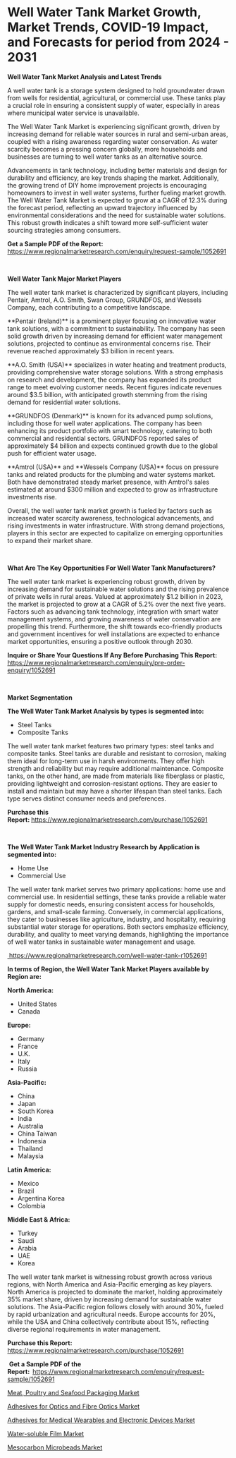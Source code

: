 <p><h1>Well Water Tank Market Growth, Market Trends, COVID-19 Impact, and Forecasts for period from 2024 - 2031</h1></p><p><strong>Well Water Tank Market Analysis and Latest Trends</strong></p>
<p><p>A well water tank is a storage system designed to hold groundwater drawn from wells for residential, agricultural, or commercial use. These tanks play a crucial role in ensuring a consistent supply of water, especially in areas where municipal water service is unavailable. </p><p>The Well Water Tank Market is experiencing significant growth, driven by increasing demand for reliable water sources in rural and semi-urban areas, coupled with a rising awareness regarding water conservation. As water scarcity becomes a pressing concern globally, more households and businesses are turning to well water tanks as an alternative source. </p><p>Advancements in tank technology, including better materials and design for durability and efficiency, are key trends shaping the market. Additionally, the growing trend of DIY home improvement projects is encouraging homeowners to invest in well water systems, further fueling market growth. The Well Water Tank Market is expected to grow at a CAGR of 12.3% during the forecast period, reflecting an upward trajectory influenced by environmental considerations and the need for sustainable water solutions. This robust growth indicates a shift toward more self-sufficient water sourcing strategies among consumers.</p></p>
<p><strong>Get a Sample PDF of the Report:&nbsp;</strong> <a href="https://www.regionalmarketresearch.com/enquiry/request-sample/1052691">https://www.regionalmarketresearch.com/enquiry/request-sample/1052691</a></p>
<p>&nbsp;</p>
<p><strong>Well Water Tank Major Market Players</strong></p>
<p><p>The well water tank market is characterized by significant players, including Pentair, Amtrol, A.O. Smith, Swan Group, GRUNDFOS, and Wessels Company, each contributing to a competitive landscape. </p><p>**Pentair (Ireland)** is a prominent player focusing on innovative water tank solutions, with a commitment to sustainability. The company has seen solid growth driven by increasing demand for efficient water management solutions, projected to continue as environmental concerns rise. Their revenue reached approximately $3 billion in recent years.</p><p>**A.O. Smith (USA)** specializes in water heating and treatment products, providing comprehensive water storage solutions. With a strong emphasis on research and development, the company has expanded its product range to meet evolving customer needs. Recent figures indicate revenues around $3.5 billion, with anticipated growth stemming from the rising demand for residential water solutions.</p><p>**GRUNDFOS (Denmark)** is known for its advanced pump solutions, including those for well water applications. The company has been enhancing its product portfolio with smart technology, catering to both commercial and residential sectors. GRUNDFOS reported sales of approximately $4 billion and expects continued growth due to the global push for efficient water usage.</p><p>**Amtrol (USA)** and **Wessels Company (USA)** focus on pressure tanks and related products for the plumbing and water systems market. Both have demonstrated steady market presence, with Amtrol's sales estimated at around $300 million and expected to grow as infrastructure investments rise.</p><p>Overall, the well water tank market growth is fueled by factors such as increased water scarcity awareness, technological advancements, and rising investments in water infrastructure. With strong demand projections, players in this sector are expected to capitalize on emerging opportunities to expand their market share.</p></p>
<p>&nbsp;</p>
<p><strong>What Are The Key Opportunities For Well Water Tank Manufacturers?</strong></p>
<p><p>The well water tank market is experiencing robust growth, driven by increasing demand for sustainable water solutions and the rising prevalence of private wells in rural areas. Valued at approximately $1.2 billion in 2023, the market is projected to grow at a CAGR of 5.2% over the next five years. Factors such as advancing tank technology, integration with smart water management systems, and growing awareness of water conservation are propelling this trend. Furthermore, the shift towards eco-friendly products and government incentives for well installations are expected to enhance market opportunities, ensuring a positive outlook through 2030.</p></p>
<p><strong>Inquire or Share Your Questions If Any Before Purchasing This Report:</strong> <a href="https://www.regionalmarketresearch.com/enquiry/pre-order-enquiry/1052691">https://www.regionalmarketresearch.com/enquiry/pre-order-enquiry/1052691</a></p>
<p>&nbsp;</p>
<p><strong>Market Segmentation</strong></p>
<p><strong>The Well Water Tank Market Analysis by types is segmented into:</strong></p>
<p><ul><li>Steel Tanks</li><li>Composite Tanks</li></ul></p>
<p><p>The well water tank market features two primary types: steel tanks and composite tanks. Steel tanks are durable and resistant to corrosion, making them ideal for long-term use in harsh environments. They offer high strength and reliability but may require additional maintenance. Composite tanks, on the other hand, are made from materials like fiberglass or plastic, providing lightweight and corrosion-resistant options. They are easier to install and maintain but may have a shorter lifespan than steel tanks. Each type serves distinct consumer needs and preferences.</p></p>
<p><strong>Purchase this Report:&nbsp;</strong><a href="https://www.regionalmarketresearch.com/purchase/1052691">https://www.regionalmarketresearch.com/purchase/1052691</a></p>
<p>&nbsp;</p>
<p><strong>The Well Water Tank Market Industry Research by Application is segmented into:</strong></p>
<p><ul><li>Home Use</li><li>Commercial Use</li></ul></p>
<p><p>The well water tank market serves two primary applications: home use and commercial use. In residential settings, these tanks provide a reliable water supply for domestic needs, ensuring consistent access for households, gardens, and small-scale farming. Conversely, in commercial applications, they cater to businesses like agriculture, industry, and hospitality, requiring substantial water storage for operations. Both sectors emphasize efficiency, durability, and quality to meet varying demands, highlighting the importance of well water tanks in sustainable water management and usage.</p></p>
<p><a href="https://www.regionalmarketresearch.com/well-water-tank-r1052691">&nbsp;https://www.regionalmarketresearch.com/well-water-tank-r1052691</a></p>
<p><strong>In terms of Region, the Well Water Tank Market Players available by Region are:</strong></p>
<p>
    <p> <strong> North America: </strong>
        <ul>
            <li>United States</li>
            <li>Canada</li>
        </ul>
        </p> 
    <p> <strong> Europe: </strong>
        <ul>
            <li>Germany</li>
            <li>France</li>
            <li>U.K.</li>
            <li>Italy</li>
            <li>Russia</li>
        </ul>
        </p> 
    <p> <strong> Asia-Pacific: </strong>
        <ul>
            <li>China</li>
            <li>Japan</li>
            <li>South Korea</li>
            <li>India</li>
            <li>Australia</li>
            <li>China Taiwan</li>
            <li>Indonesia</li>
            <li>Thailand</li>
            <li>Malaysia</li>
        </ul>
        </p> 
    <p> <strong> Latin America: </strong>
        <ul>
            <li>Mexico</li>
            <li>Brazil</li>
            <li>Argentina Korea</li>
            <li>Colombia</li>
        </ul>
        </p> 
    <p> <strong> Middle East & Africa: </strong>
        <ul>
            <li>Turkey</li>
            <li>Saudi</li>
            <li>Arabia</li>
            <li>UAE</li>
            <li>Korea</li>
        </ul>
    </p>
    </p>
<p><p>The well water tank market is witnessing robust growth across various regions, with North America and Asia-Pacific emerging as key players. North America is projected to dominate the market, holding approximately 35% market share, driven by increasing demand for sustainable water solutions. The Asia-Pacific region follows closely with around 30%, fueled by rapid urbanization and agricultural needs. Europe accounts for 20%, while the USA and China collectively contribute about 15%, reflecting diverse regional requirements in water management.</p></p>
<p><strong>Purchase this Report: </strong><a href="https://www.regionalmarketresearch.com/purchase/1052691">https://www.regionalmarketresearch.com/purchase/1052691</a></p>
<p>&nbsp;<strong>Get a Sample PDF of the Report:&nbsp;&nbsp;</strong><a href="https://www.regionalmarketresearch.com/enquiry/request-sample/1052691">https://www.regionalmarketresearch.com/enquiry/request-sample/1052691</a></p>
<p><strong></strong></p>
<p><p><a href="https://medium.com/@charlescardenas76/insights-into-the-meat-poultry-and-seafood-packaging-market-market-players-market-size-e97eeec19596?postPublishedType=repub">Meat, Poultry and Seafood Packaging Market</a></p><p><a href="https://issuu.com/reportprime-2/docs/adhesives-for-optics-and-fibre-opti_09cba75a7c609e">Adhesives for Optics and Fibre Optics Market</a></p><p><a href="https://issuu.com/reportprime-2/docs/adhesives-for-medical-wearables-and_58eb610216e2e0">Adhesives for Medical Wearables and Electronic Devices Market</a></p><p><a href="https://medium.com/@charlescardenas76/water-soluble-film-market-report-by-product-type-cold-water-soluble-film-hot-water-soluble-film-b5a8f9008e30?postPublishedType=repub">Water-soluble Film Market</a></p><p><a href="https://www.linkedin.com/pulse/mesocarbon-microbeads-market-forecast-global-trends-4bjse">Mesocarbon Microbeads Market</a></p></p>